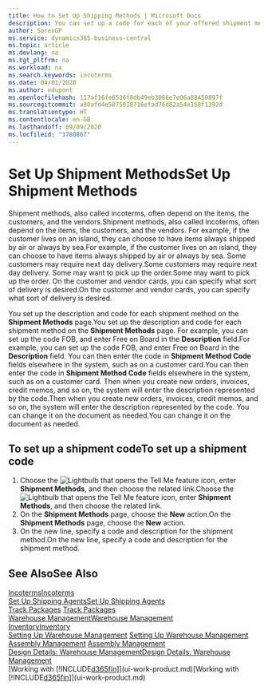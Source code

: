 ```yaml
---
title: How to Set Up Shipping Methods | Microsoft Docs
description: You can set up a code for each of your offered shipment methods, such as  and enter information about them.
author: SorenGP
ms.service: dynamics365-business-central
ms.topic: article
ms.devlang: na
ms.tgt_pltfrm: na
ms.workload: na
ms.search.keywords: incoterms
ms.date: 04/01/2020
ms.author: edupont
ms.openlocfilehash: 117af16fe6536f8db49eb3066e7e06a88450897f
ms.sourcegitcommit: a80afd4e5075018716efad76d82a54e158f1392d
ms.translationtype: HT
ms.contentlocale: en-GB
ms.lasthandoff: 09/09/2020
ms.locfileid: "3780867"
---
```

# <a name="set-up-shipment-methods"></a><span data-ttu-id="71911-103">Set Up Shipment Methods</span><span class="sxs-lookup"><span data-stu-id="71911-103">Set Up Shipment Methods</span></span>
<span data-ttu-id="71911-104">Shipment methods, also called incoterms, often depend on the items, the customers, and the vendors.</span><span class="sxs-lookup"><span data-stu-id="71911-104">Shipment methods, also called incoterms, often depend on the items, the customers, and the vendors.</span></span> <span data-ttu-id="71911-105">For example, if the customer lives on an island, they can choose to have items always shipped by air or always by sea.</span><span class="sxs-lookup"><span data-stu-id="71911-105">For example, if the customer lives on an island, they can choose to have items always shipped by air or always by sea.</span></span> <span data-ttu-id="71911-106">Some customers may require next day delivery.</span><span class="sxs-lookup"><span data-stu-id="71911-106">Some customers may require next day delivery.</span></span> <span data-ttu-id="71911-107">Some may want to pick up the order.</span><span class="sxs-lookup"><span data-stu-id="71911-107">Some may want to pick up the order.</span></span> <span data-ttu-id="71911-108">On the customer and vendor cards, you can specify what sort of delivery is desired.</span><span class="sxs-lookup"><span data-stu-id="71911-108">On the customer and vendor cards, you can specify what sort of delivery is desired.</span></span>

<span data-ttu-id="71911-109">You set up the description and code for each shipment method on the **Shipment Methods** page.</span><span class="sxs-lookup"><span data-stu-id="71911-109">You set up the description and code for each shipment method on the **Shipment Methods** page.</span></span> <span data-ttu-id="71911-110">For example, you can set up the code FOB, and enter Free on Board in the **Description** field.</span><span class="sxs-lookup"><span data-stu-id="71911-110">For example, you can set up the code FOB, and enter Free on Board in the **Description** field.</span></span> <span data-ttu-id="71911-111">You can then enter the code in **Shipment Method Code** fields elsewhere in the system, such as on a customer card.</span><span class="sxs-lookup"><span data-stu-id="71911-111">You can then enter the code in **Shipment Method Code** fields elsewhere in the system, such as on a customer card.</span></span> <span data-ttu-id="71911-112">Then when you create new orders, invoices, credit memos, and so on, the system will enter the description represented by the code.</span><span class="sxs-lookup"><span data-stu-id="71911-112">Then when you create new orders, invoices, credit memos, and so on, the system will enter the description represented by the code.</span></span> <span data-ttu-id="71911-113">You can change it on the document as needed.</span><span class="sxs-lookup"><span data-stu-id="71911-113">You can change it on the document as needed.</span></span>

## <a name="to-set-up-a-shipment-code"></a><span data-ttu-id="71911-114">To set up a shipment code</span><span class="sxs-lookup"><span data-stu-id="71911-114">To set up a shipment code</span></span>
1. <span data-ttu-id="71911-115">Choose the ![Lightbulb that opens the Tell Me feature](media/ui-search/search_small.png "Tell me what you want to do") icon, enter **Shipment Methods**, and then choose the related link.</span><span class="sxs-lookup"><span data-stu-id="71911-115">Choose the ![Lightbulb that opens the Tell Me feature](media/ui-search/search_small.png "Tell me what you want to do") icon, enter **Shipment Methods**, and then choose the related link.</span></span>
2. <span data-ttu-id="71911-116">On the **Shipment Methods** page, choose the **New** action.</span><span class="sxs-lookup"><span data-stu-id="71911-116">On the **Shipment Methods** page, choose the **New** action.</span></span>
3. <span data-ttu-id="71911-117">On the new line, specify a code and description for the shipment method.</span><span class="sxs-lookup"><span data-stu-id="71911-117">On the new line, specify a code and description for the shipment method.</span></span>

## <a name="see-also"></a><span data-ttu-id="71911-118">See Also</span><span class="sxs-lookup"><span data-stu-id="71911-118">See Also</span></span>
[<span data-ttu-id="71911-119">Incoterms</span><span class="sxs-lookup"><span data-stu-id="71911-119">Incoterms</span></span>](https://iccwbo.org/resources-for-business/incoterms-rules)  
[<span data-ttu-id="71911-120">Set Up Shipping Agents</span><span class="sxs-lookup"><span data-stu-id="71911-120">Set Up Shipping Agents</span></span>](sales-how-to-set-up-shipping-agents.md)  
<span data-ttu-id="71911-121">[Track Packages](sales-how-track-packages.md)  </span><span class="sxs-lookup"><span data-stu-id="71911-121">[Track Packages](sales-how-track-packages.md)  </span></span>  
[<span data-ttu-id="71911-122">Warehouse Management</span><span class="sxs-lookup"><span data-stu-id="71911-122">Warehouse Management</span></span>](warehouse-manage-warehouse.md)  
[<span data-ttu-id="71911-123">Inventory</span><span class="sxs-lookup"><span data-stu-id="71911-123">Inventory</span></span>](inventory-manage-inventory.md)  
<span data-ttu-id="71911-124">[Setting Up Warehouse Management](warehouse-setup-warehouse.md)   </span><span class="sxs-lookup"><span data-stu-id="71911-124">[Setting Up Warehouse Management](warehouse-setup-warehouse.md)   </span></span>  
<span data-ttu-id="71911-125">[Assembly Management](assembly-assemble-items.md)  </span><span class="sxs-lookup"><span data-stu-id="71911-125">[Assembly Management](assembly-assemble-items.md)  </span></span>  
[<span data-ttu-id="71911-126">Design Details: Warehouse Management</span><span class="sxs-lookup"><span data-stu-id="71911-126">Design Details: Warehouse Management</span></span>](design-details-warehouse-management.md)  
<span data-ttu-id="71911-127">[Working with [!INCLUDE[d365fin](includes/d365fin_md.md)]](ui-work-product.md)</span><span class="sxs-lookup"><span data-stu-id="71911-127">[Working with [!INCLUDE[d365fin](includes/d365fin_md.md)]](ui-work-product.md)</span></span>  
